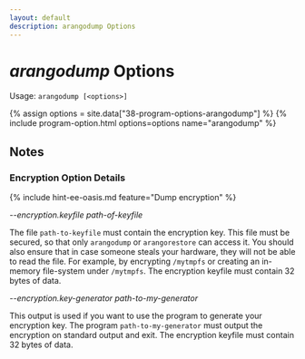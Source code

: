 ```yaml
---
layout: default
description: arangodump Options
---
```

# _arangodump_ Options

Usage: `arangodump [<options>]`

{% assign options = site.data["38-program-options-arangodump"] %}
{% include program-option.html options=options name="arangodump" %}

Notes
-----

### Encryption Option Details

{% include hint-ee-oasis.md feature="Dump encryption" %}
 
*\--encryption.keyfile path-of-keyfile*

The file `path-to-keyfile` must contain the encryption key. This
file must be secured, so that only `arangodump` or `arangorestore` can access it.
You should also ensure that in case someone steals your hardware, they will not be
able to read the file. For example, by encrypting `/mytmpfs` or
creating an in-memory file-system under `/mytmpfs`. The encryption keyfile must 
contain 32 bytes of data.

*\--encryption.key-generator path-to-my-generator*

This output is used if you want to use the program to generate your encryption key.
The program `path-to-my-generator` must output the encryption on standard output
and exit. The encryption keyfile must contain 32 bytes of data.

